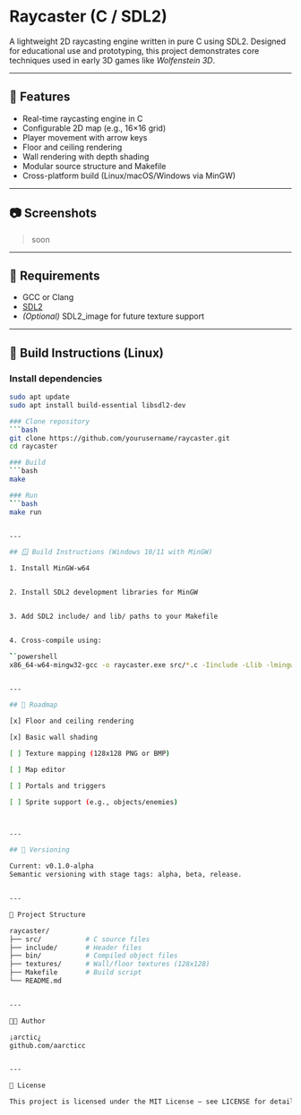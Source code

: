 # Raycaster (C / SDL2)

A lightweight 2D raycasting engine written in pure C using SDL2. Designed for educational use and prototyping, this project demonstrates core techniques used in early 3D games like *Wolfenstein 3D*.

---

## 🚀 Features

- Real-time raycasting engine in C
- Configurable 2D map (e.g., 16×16 grid)
- Player movement with arrow keys
- Floor and ceiling rendering
- Wall rendering with depth shading
- Modular source structure and Makefile
- Cross-platform build (Linux/macOS/Windows via MinGW)

---

## 📷 Screenshots

> soon

---

## 🧩 Requirements

- GCC or Clang
- [SDL2](https://www.libsdl.org/)
- *(Optional)* SDL2_image for future texture support

---

## 🔧 Build Instructions (Linux)

### Install dependencies
```bash
sudo apt update
sudo apt install build-essential libsdl2-dev

### Clone repository
```bash
git clone https://github.com/yourusername/raycaster.git
cd raycaster

### Build
```bash
make

### Run
̀̀```bash
make run


---

## 🪟 Build Instructions (Windows 10/11 with MinGW)

1. Install MinGW-w64


2. Install SDL2 development libraries for MinGW


3. Add SDL2 include/ and lib/ paths to your Makefile


4. Cross-compile using:

̀̀̀``powershell
x86_64-w64-mingw32-gcc -o raycaster.exe src/*.c -Iinclude -Llib -lmingw32 -lSDL2main -lSDL2 -mwindows


---

## 🔄 Roadmap

[x] Floor and ceiling rendering

[x] Basic wall shading

[ ] Texture mapping (128x128 PNG or BMP)

[ ] Map editor

[ ] Portals and triggers

[ ] Sprite support (e.g., objects/enemies)



---

## 🔢 Versioning

Current: v0.1.0-alpha
Semantic versioning with stage tags: alpha, beta, release.


---

📁 Project Structure

raycaster/
├── src/           # C source files
├── include/       # Header files
├── bin/           # Compiled object files
├── textures/      # Wall/floor textures (128x128)
├── Makefile       # Build script
└── README.md


---

🧑‍💻 Author

¡arctic¿
github.com/aarcticc


---

📄 License

This project is licensed under the MIT License — see LICENSE for details.